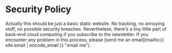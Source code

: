 # Security Policy

Actually this should be just a basic static website. No tracking, no annoying stuff, no possible security breaches. Nevertheless, there's a tiny little part of back-end cloud computing if you subscribe to the newsletter. If you encounter any problem in this process, please [send me an email](mailto:{{ site.email | encode_email }} "email me").